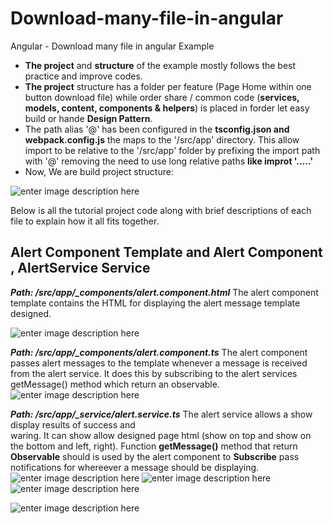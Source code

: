 

# Download-many-file-in-angular
Angular - Download many file in angular Example

 - **The project** and **structure** of the example mostly follows the best practice and improve codes.
 - **The project** structure has a folder per feature (Page Home within one button download file) while order share / common code (**services, models, content, components & helpers**) is placed in forder let easy build or hande **Design Pattern**. 
 - The path alias '@' has been configured in the **tsconfig.json and webpack.config.js** the maps to the '/src/app' directory. This allow import to be relative to the '/src/app' folder  by prefixing the import path with '@' removing the need to use long relative paths **like improt '.....'**
 - Now, We are build project structure:


 
![enter image description here](https://lh3.googleusercontent.com/_hlfESWR1VubceKAx6mnC2Id_g-4fnev5yjHR5BhZqus-gwV3ia6jobDhW4Mdeo_2YUkwAc91VmQdaxHSR4vY3CBE2FjZtE0Ig6iBRcgp4oGBWd9QrQqp1NsjrQKalnKuLYlM8R9dMHk9-Biya67uUA1n8FzGP-f8-onq4APLKik0giW-An3P9EzPA9KWY7B-vLVRBQspulsqRyju8Mn6LbDlSosrJgWWsj-nvnac1wgzx5FHDJFLx8VuemWiyufvuWq5LaW8anUnwvVUJYXBM9jWfkYCEWeMaL-IHM1BWGSu5c2kSsirC9Opd31xaUxR8V_-_hPtCLSiifaUk6E2dWTitcPyucaOw-uO4k9U4DQcqsjgBODdXlv9RDW8ip67CFjSD7vvg8TjwjnuAv5FM6tsZccUGN5OHNk_t-nP0ih9FZcBwX3x6tbWUCxr0FYqexq0Pezsp_jLhjR6kAepcGitegzQ00XDlU6BsGVEF_d10yOjuHkI4SUdZkG60abe65UzHNPxFia-uuqTFCobYxRhoHBaVjPFP5LrO7bMdWB8hdTD8iaX17JCP7VZiVAFQkv2Y8aae7cBUSCKZKxl6yALec40j4xMzHOOS1F6JcbwxmGu-CQznekCUHl7KR0ZJQMGjZO0ZxOdY7MoDMAfeaHT0j40u-Ku2t-vWXY1jwd_xQuUtH8Ui7giP2QF_yU4_8BAcAR1B3jGDaGEHJwTaieIFPagMjJ_CEUwtCHwmBs_I01UBd72-AAAGjjEQ=w254-h300-no?authuser=0)

Below is all the tutorial project code along with brief descriptions of each file to explain how it all fits together.
## Alert Component Template and Alert Component ,  AlertService Service
***Path: /src/app/_components/alert.component.html***
The alert component template contains the HTML for displaying the alert message template designed.

![enter image description here](https://lh3.googleusercontent.com/j4NebTrs3aRc8a-jBxAReW8ieJ20A8qcnqkvrOr6C5BjduJCIA89p-WC5ZuBqTqCaBzAFLseAKBhXA3L4tKF0LCaGIf0y25EVrcdzGIuurqmiVqZ87fQSr5nuXiyXRfrYhr1tosN_DEktf0WH0WaN6dPeiXisqumLlGfOxvurlh_nKyMWz4EuJy77x2nbOcbykP_aahRZ-3CDuR14Icv5ahhVrhfapGLBKfDwsv12LDA9EPIulyI-Hz9GngBAMgVcl01zvUIxD7h3K8mG_dMey0Dbh-iQrGofXlSUrId8ETlFMSAXEP4HnRe8-xfJstQUub4syB9X6Ab5OlNa4RxlFLsQKXlafVrujA9PRLNx4wQghNwthSf8Qton2tOgQSdEd6pD60b6HuuklCUKH2WEyR7Qk-1-AcoVqHHbon3hkDw0LQkTzMAkJ5bV7C2ax3Dki6SumF6sf3SsNWcZaMMZuRw5LaRWopjmX3GzfiGg4W7tPa0Id8X5WHp3wxRRBwbjH0quuigljlSYTow8nARIVyj6QoBI_TTMP_OU1GdaGXYIjsOXo3zVsW3cM9jWqvqMZ3rXzUW3aHG3EzVplkf-jkGDoqPo1-VC79fbJX8k8Ha0THvLbKALnYHy8BGC1fvoqSW0lCh_Pt50AUlafDrXIZtMvnnc_PEHxMeb72hvEYhCycWhFNioi-kHZIXVMYOeRRf8QHyhxyIUzH7iCZuQz_eOloGKI2xRk3guUiCFhDodPI2CTns56xwX_4utQ=w2454-h218-no?authuser=0)


***Path: /src/app/_components/alert.component.ts***
The alert component passes alert messages to the template whenever a message is received from the alert service. It does this by subscribing to the alert services getMessage()  method which return an observable.
  ![enter image description here](https://lh3.googleusercontent.com/rrV52ZcSPMC1R0XkNwCiNCNERfzn40F6zuZjWwJyMKPh_Sjae_gQ7owa9LflIGWgChlHBOo-FubcSeA0lHYT1irVG5KXJyE86ZmHQD5M2CRuZPAGgcN4vP1pWKvwma1gI2fWvkNTh622d10KJKB98JlqC38U141Xy7xG0cNWvJ3IFZgE5R6Ahoq_VZDrpFQuo8kwZYm6zkC6tMfHgz5Uidqj6ZETYrPc6jXwnNwmTx_Xra-zg9r0i0WidxM0leBTrPjE0zTnTRXz6J11YeE2HFLaM0Mfji4VEjqg_IohK0-xrNnNc2MWD46wZKk86LM57fNwAhzJ_sNT_PEjCitfnHJFruA3OHgzydQdZM78B2K7XlNq_MLEVFMN5blzKIP90qWdnUlhwIIVAIS8HpiAN8Orpb6-w2pUgN7XF8K0qiih6YFiufeDNspupPZre854Ipv80_eDQo5AsXWTLLIq9ElqelX_AkKG41Mu7R24rosFYRWjSl9YUkHAoYqr0cRYDCpB0_5fipjo_6MJdRLJ2MIUKWrVk_Z75ovnMGGg9Tn94PnsckKSggWESoa5t4o-WOMFb32rmoXnRf0frcKDS_S_0T4-_FBe4eI-jEbSva3dfYLSllXUEJ9t8OGPvsgxb_HiKmhTIMeB6xBBhs5HYPV-wBPurxePyRnHs5pj4RrPCdw9XBE_6tmTv9C_6lHi24NOK1_Io_oHQsapDP211oMrIDgH3PsCISrWnJI56CMsdI3tzCcFlqE7cs3_Rw=w1214-h1142-no?authuser=0%22%29,%20url%28%22https://lh3.googleusercontent.com/rrV52ZcSPMC1R0XkNwCiNCNERfzn40F6zuZjWwJyMKPh_Sjae_gQ7owa9LflIGWgChlHBOo-FubcSeA0lHYT1irVG5KXJyE86ZmHQD5M2CRuZPAGgcN4vP1pWKvwma1gI2fWvkNTh622d10KJKB98JlqC38U141Xy7xG0cNWvJ3IFZgE5R6Ahoq_VZDrpFQuo8kwZYm6zkC6tMfHgz5Uidqj6ZETYrPc6jXwnNwmTx_Xra-zg9r0i0WidxM0leBTrPjE0zTnTRXz6J11YeE2HFLaM0Mfji4VEjqg_IohK0-xrNnNc2MWD46wZKk86LM57fNwAhzJ_sNT_PEjCitfnHJFruA3OHgzydQdZM78B2K7XlNq_MLEVFMN5blzKIP90qWdnUlhwIIVAIS8HpiAN8Orpb6-w2pUgN7XF8K0qiih6YFiufeDNspupPZre854Ipv80_eDQo5AsXWTLLIq9ElqelX_AkKG41Mu7R24rosFYRWjSl9YUkHAoYqr0cRYDCpB0_5fipjo_6MJdRLJ2MIUKWrVk_Z75ovnMGGg9Tn94PnsckKSggWESoa5t4o-WOMFb32rmoXnRf0frcKDS_S_0T4-_FBe4eI-jEbSva3dfYLSllXUEJ9t8OGPvsgxb_HiKmhTIMeB6xBBhs5HYPV-wBPurxePyRnHs5pj4RrPCdw9XBE_6tmTv9C_6lHi24NOK1_Io_oHQsapDP211oMrIDgH3PsCISrWnJI56CMsdI3tzCcFlqE7cs3_Rw=w327-h308-no?authuser=0)
    

***Path: /src/app/_service/alert.service.ts***
The alert service allows a show display results of success and  
waring. It can show allow designed page html (show on top and show on the bottom and left, right).
Function **getMessage()** method that return **Observable** should is used by the alert component to **Subscribe** pass notifications for whereever a message should be displaying.
![enter image description here](https://lh3.googleusercontent.com/ST9Of-Ux4xe7O2TnYLcdW04pQNTlWULNYXmGlOliO-q_MqcQybnDalApdkVIfA9CgOo5I9xLo_adyOFq9Wa4S9k50T0B1Muvy-EinkTy5icFHccjbo72fZCRObmVngaZPTIae487g0wAb758W6L52HTHx_g3RtIRZF-HVIEy0ga4OQ4CgdMaKj4VPJv-ac_A2yBuSv74VTOHbAyNYwt8oXVPhONyyGmDeLuy2v2N1Mto5627Hzt6NoUFBTuxitsNLocrv_17koY3nCIK7rc3IeUzEjDIXXfgtiAZtd73ujGSBV-OoFDNHwhuxaXKV8qCsl8enPTSAFUfKkWF2vLhq9bvlzj_nzW2K6mdVg15PdSFZhzCU00VoBXPg-fUrsS8DXlOhEQ4MYt9AKETIJGmzRZqZNPpfN1XNzpzMedgUsEaUZSjEagMbql682eCPfghAmIZrv3W0ntUqOXo_5uyuS3k50vKdNwFySeoFWODwNAs-dIkWmygZXEtBIIGEbZpras_-mPJYpR85yMNXdWivF9OkeKEAEttXCMAAMvxqRBDmOp8RKHlZAAFz361rt3Kjajl-hEfpYH1lixZcBcNPz1TMxs-uBNYUD3488n8_L-pXo8cBlwKfhm1Voufv19f1nNhCQDcuNgrhvqOQFmsUD8v2kLTmVudeShAU-GVQBEbUmea2Acujd3TSUWLeiFro2jhWOWSDxqKjXaFvXeL6O6qISN0EKY995ukSuBQnDIoSQZ-slQWJAZJR6rchg=w522-h300-no?authuser=0)
![enter image description here](https://lh3.googleusercontent.com/DghuP-N3FzYM9sa8bWp_aPZzwEiomkTIqqQJyd5P7y5ZNGdf81qGdF_J_fB-DPx8qTNbwCwo1lz0lJrAPASMp12DEWJoAUBg9l50prQMNi4ArLK5Mllo9dXFWkIqwDfde3JWPiYQHoibdfR8HOxUWKtYRbWY7z09synDtD_7J_wkTM9ocapig7YdNCdu3u2sDghaljQWohFq690uqmZ1IW8Iw43r-6B2fNgIQVowHiBY7sJ6ZSfQznZ6fwtzQLaoog3Kqy9GLAbBa5EB0E0q2YrepMF1drGu51mkFAYo39nXwScUy5wZAyHB009I5aGrF_9zZJe9oR1qJGLcq4d49JX6JRXgDO_oh7Q6PhzEtdzlXtNNxROV6tcfDv_ulbl5sAGrO49EHNogWrwnm1wsDZSOxCDnpMcj7qqm-5nMHXycpbEhCxev_kkHG2GoBUG1yJC7tx3ejqarfbZlxj2iPmehvaB_Z_Z7PgBiTTAqP62hBnIG8_NzByxvPS6f0SPrQG4_XWA_RZ8Es6cNlp2r0dWUAQljRcdVwFSb48OiUsvgujeMaFtbHE0JCvhGCDXl5lAcYvuJ6JySvtcgfOBSBlKLG4P2CHL24b9EtKEOTTh1ij6AxwpWBP9EIYWatBNbmouMMXggLlZMz2i4xicvyxv8juIyGk6Gp4JqdIzs1byBaAgKNnSHsUqtGfF7N7YhoK3kMuSkjymaqlgTF8XFCFeWnwXlCxWvffKmD3tMH44EXahUCHY1aZqbDvebLw=w640-h300-no?authuser=0)
![enter image description here](https://lh3.googleusercontent.com/G143LAQPk1QtOuDH_wJ_SsFkt3pSs-Wmwn3ym1gmx4KUbGjnU2REek26X8GjBzFYHJ0tGCFZwekhytjgCdS2Y93mySUTg2ldtG2u5cvQQ7yZI_NzOTSJQjTf7O2dkcZXB7N9TZjEHMBKe-IBcO0GpISyDHll0rwG1WvOsAFYfmI3rf-qntz-SnfxWcvTsjOyy8Sm704333daz0DTQagFJjvFKm6N1NB70hRx5NJ5urqCAXEbZ_aN1ameYbkn8WspH7V3OHagQFfcR_gnhWHGN6RW7gpFIPVh-xuR0qhrbXeAsneFfOcqleUYvqtZ9FzJ6OIxsF7s0YBBhgQ_5Kgk5ufpQofxpkKLQbWV5dD07sI2EGSUWEv0ncwD_PY95gOVZ3263XaqG68WBoh6OBoxtq8U7KUBUXXR7Bor6xAqANLQcc62EfakY1_VTq7LYWVN-DXxRHt0Y7_uGRGm_ZX2rlvaD1pSXD-HfU6UZyrTHgGY34XimhmGO6kGHdMsaps-vA3Z-rZEPVpEZpc1GFC44PKYfo-tD9RniqdXg9SZmSdMEsfk4--Xx-FDe0glNdMuN-QUtgWQpq5UnRn2-DeXgKoIw3_qbIfPpsgGzAY_mY9uX8Nj0XfBUEkGgVDdIM-2CwBNPxSMLbYvA6cGjwQc06R1Y9-7KmvZ4M6MpHDC2DrbQGBhW7dEz2tOHrwT2lSYgsX91D7xyL9YV-6hKCsN2l-5NuHBQB9MTXaVE85SwcEyIm1fE_BD0IPusZvtxw=w654-h300-no?authuser=0)

![enter image description here](https://lh3.googleusercontent.com/UAG9vkoxaAntAdCHQKSycN5squwEC2k4lw6WOInvPsavpea2gRUrnapcscTItiJZPHrw-SCHjQUZSy4joIs-VynWoEWyOPqEvh5Tg1SLRumcleF8gO6432LGGBW6GVOm4V2O94SmSpOvSWtJxe84dox1nfQ0wjRCvVyzStjGSVE5NsASIieQ-EkIOUX7wY4r6wCyLK0ubK0f79R3uIrfT2YfscyZ6otT6yM-aZle7CAn9gO2EtyECcxZkId4o926_n-VdOkWWYA8edN6k39QNe1OT2BaPDzzhnpSL48sLCMhvR90G0pbsxfccsgECUGiA3_DRS6BF_Wph1P6C6ML_3o9HzbLJb-7KNuzFLMUphNj7L7LHzukAxsboqBuJOv6XpoilYqmttjgqyas17ER80etMbqUCaNK6ik3KfMYbtZOCCHIdBT2e7P-KyjakekCxel9E1WPNC6XXLUgz6yj-T65aPWGGqy6duTBSgdIzv9cxPPMjiuBI4G_PT0R6Jur7S7cwn3cZENU7PmHhuPNG80g8HgtWy5wbLCUb6Fe92aDLvwJ62qUGEKDsPie2crh-Qi63_JkYJvA3_XsNPm5KiSKlRRCRB2k1hwtq1AiE50Syt1rvbUQcHlrld2Jwg4spilqM7G7GVQB18QIBuncsTG26rtZx6c_KSbG-EwcFRgZDSdT5eLHojvs_aVcXPWbZoZDz8KfjZOhi2i_vWTSJIUMt6geCQPe_GajlVqoVe5jknSM9frnse1F_p-kFA=w646-h300-no?authuser=0)
